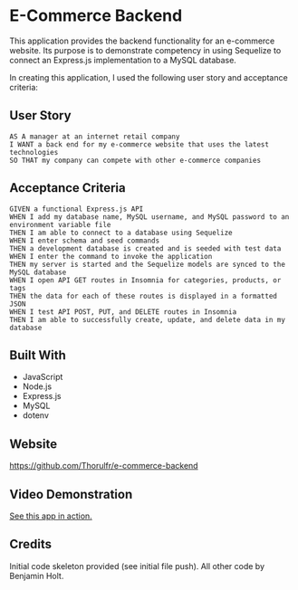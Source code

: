 # E-Commerce Backend

This application provides the backend functionality for an e-commerce website. Its purpose is to demonstrate competency in using Sequelize to connect an Express.js implementation to a MySQL database.

In creating this application, I used the following user story and acceptance criteria:

## User Story

```
AS A manager at an internet retail company
I WANT a back end for my e-commerce website that uses the latest technologies
SO THAT my company can compete with other e-commerce companies
```

## Acceptance Criteria

```
GIVEN a functional Express.js API
WHEN I add my database name, MySQL username, and MySQL password to an environment variable file
THEN I am able to connect to a database using Sequelize
WHEN I enter schema and seed commands
THEN a development database is created and is seeded with test data
WHEN I enter the command to invoke the application
THEN my server is started and the Sequelize models are synced to the MySQL database
WHEN I open API GET routes in Insomnia for categories, products, or tags
THEN the data for each of these routes is displayed in a formatted JSON
WHEN I test API POST, PUT, and DELETE routes in Insomnia
THEN I am able to successfully create, update, and delete data in my database
```

## Built With

-   JavaScript
-   Node.js
-   Express.js
-   MySQL
-   dotenv

## Website

<https://github.com/Thorulfr/e-commerce-backend>

## Video Demonstration

[See this app in action.](https:)

## Credits

Initial code skeleton provided (see initial file push). All other code by Benjamin Holt.
